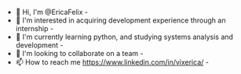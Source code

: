 - 👋 Hi, I'm @EricaFelix -
- 👀 I'm interested in acquiring development experience through an internship -
- 🌱 I'm currently learning python, and studying systems analysis and development -
- 💞️ I'm looking to collaborate on a team - 
- 📫 How to reach me https://www.linkedin.com/in/vixerica/ -

<!---
EricaFelixvix is a ✨ special ✨ repository because its `README.md` (this file) appears on your GitHub profile.
You can click the Preview link to take a look at your changes.
--->
